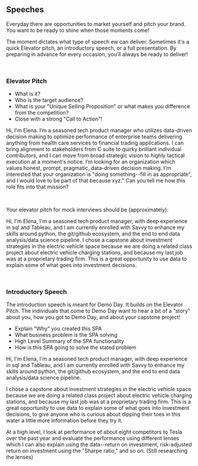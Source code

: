 ## **Speeches**

Everyday there are opportunities to market yourself and pitch your brand. You want to be ready to shine when those moments come!

The moment dictates what type of speech ew can deliver. Sometimes it's a quick Elevator pitch, an introductory speech, or a full presentation. By preparing in advance for every occasion, you'll always be ready to deliver!

<br>

### Elevator Pitch

- What is it?
- Who is the target audience?
- What is your "Unique Selling Proposition" or what makes you difference from the competition?
- Close with a strong "Call to Action"!

Hi, I'm Elena.  I’m a seasoned tech product manager who utilizes data-driven decision making to optimize performance of enterprise teams delivering anything from health care services to financial trading applications. I can bring alignment to stakeholders from C suite to quirky brilliant individual contributors, and I can move from broad strategic vision to highly tactical execution at a moment's notice.  I’m looking for an organization which values honest, prompt, pragmatic, data-driven decision making.  I'm interested that your organization is "doing something--fill in as appropriate", and I would love to be part of that because xyz."  Can you tell me how this role fits into that mission?

<br>

Your elevator pitch for mock interviews should be (approximately):

Hi, I'm Elena, I'm a seasoned tech product manager, with deep experience in sql and Tableau, and
I am currently enrolled with Savvy to enhance my skills around python, the git/github ecosystem, 
and the end to end data analysis/data science pipeline.
I chose a capstone about investment strategies in the electric vehicle space because we are doing a related class project
about electric vehicle charging stations, and because my last job was at a proprietary trading firm.  This is a great opportunity
to use data to explain some of what goes into investment decisions.

<br>

### Introductory Speech

The introduction speech is meant for Demo Day. It builds on the Elevator Pitch. The individuals that come to Demo Day want to hear a bit of a “story” about you, how you got to Demo Day, and about your capstone project!

- Explain "Why" you created this SPA
- What business problem is the SPA solving
- High Level Summary of the SPA functionality
- How is this SPA going to solve the stated problem

Hi, I'm Elena, I'm a seasoned tech product manager, with deep experience in sql and Tableau, and
I am currently enrolled with Savvy to enhance my skills around python, the git/github ecosystem, 
and the end to end data analysis/data science pipeline.

I chose a capstone about investment strategies in the electric vehicle space because we are doing a related class project
about electric vehicle charging stations, and because my last job was at a proprietary trading firm.  This is a great opportunity
to use data to explain some of what goes into investment decisions, to give anyone who is curious about dipping their
toes in this water a little more information before they try it.

At a high level, I look at performance of about eight competitors to Tesla over the past year and evaluate the performance using different lenses which I can also explain using the data--return on investiment, risk-adjusted return on investment using the "Sharpe ratio," and so on.  (Still researching the lenses)
